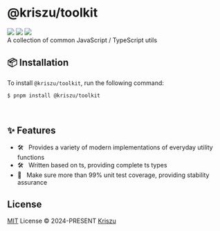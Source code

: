# @kriszu/toolkit

[![][npm-release-shield]][npm-release-link] [![][npm-downloads-shield]][npm-downloads-link] [![][github-license-shield]][github-license-link] <br/>
A collection of common JavaScript / TypeScript utils

## 📦 Installation

To install `@kriszu/toolkit`, run the following command:

```bash
$ pnpm install @kriszu/toolkit
```

<br/>

## ✨ Features

- 🛠️ &nbsp; Provides a variety of modern implementations of everyday utility functions
- 🛠️ &nbsp; Written based on ts, providing complete ts types
- 💪 &nbsp; Make sure more than 99% unit test coverage, providing stability assurance

## License

[MIT](./LICENSE) License © 2024-PRESENT [Kriszu](https://github.com/wangsizhu0504)

<!-- LINK GROUP -->

[github-codespace-link]: https://codespaces.new/wangsizhu0504/toolkit
[github-codespace-shield]: https://github.com/codespaces/badge.svg
[github-license-link]: https://github.com/wangsizhu0504/toolkit/blob/master/LICENSE
[github-license-shield]: https://img.shields.io/github/license/wangsizhu0504/toolkit?color=1677FF&labelColor=black&style=flat-square
[npm-downloads-link]: https://www.npmjs.com/package/@kriszu/toolkit
[npm-downloads-shield]: https://img.shields.io/npm/dt/@kriszu/toolkit?labelColor=black&style=flat-square&color=1677FF
[npm-release-link]: https://www.npmjs.com/package/@kriszu/toolkit
[npm-release-shield]: https://img.shields.io/npm/v/@kriszu/toolkit?color=1677FF&labelColor=black&logo=npm&logoColor=white&style=flat-square
